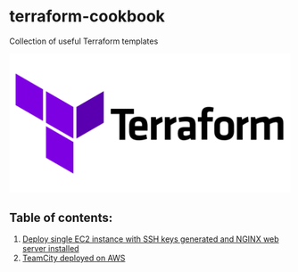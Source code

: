 # terraform-cookbook

Collection of useful Terraform templates

![](./img/terraform-logo.png)

## Table of contents:
1. [Deploy single EC2 instance with SSH keys generated and NGINX web server installed](./nginx-webserver-ec2/)
2. [TeamCity deployed on AWS](./teamcity-on-aws/)